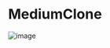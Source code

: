 # MediumClone
![image](https://user-images.githubusercontent.com/84620334/198557160-6e4e99bb-13ef-4ce5-968b-59e1541e87fb.png)
